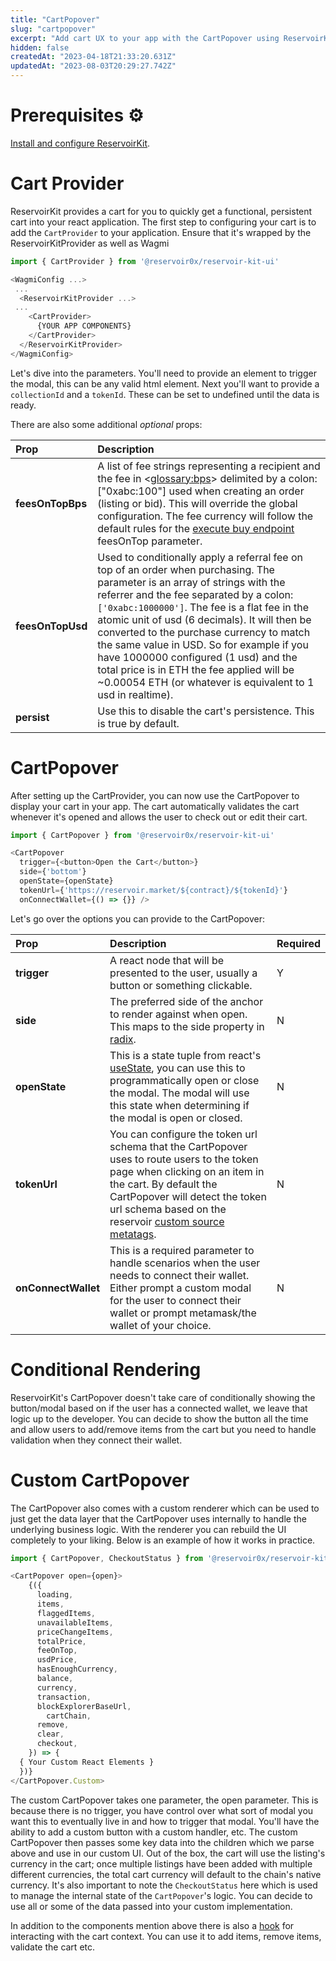 ```yaml
---
title: "CartPopover"
slug: "cartpopover"
excerpt: "Add cart UX to your app with the CartPopover using ReservoirKit"
hidden: false
createdAt: "2023-04-18T21:33:20.631Z"
updatedAt: "2023-08-03T20:29:27.742Z"
---
```

# Prerequisites ⚙️

[Install and configure ReservoirKit](https://docs.reservoir.tools/reference/installing-reservoirkit).

# Cart Provider

ReservoirKit provides a cart for you to quickly get a functional, persistent cart into your react application. The first step to configuring your cart is to add the `CartProvider` to your application. Ensure that it's wrapped by the ReservoirKitProvider as well as Wagmi

```typescript
import { CartProvider } from '@reservoir0x/reservoir-kit-ui'

<WagmiConfig ...>
 ...
  <ReservoirKitProvider ...>
 ...
    <CartProvider>
      {YOUR APP COMPONENTS}
    </CartProvider>
  </ReservoirKitProvider>
</WagmiConfig>
```

Let's dive into the parameters. You'll need to provide an element to trigger the modal, this can be any valid html element. Next you'll want to provide a `collectionId` and a `tokenId`. These can be set to undefined until the data is ready. 

There are also some additional _optional_ props:

| Prop             | Description                                                                                                                                                                                                                                                                                                                                                                                                                                                                                                              |
| :--------------- | :----------------------------------------------------------------------------------------------------------------------------------------------------------------------------------------------------------------------------------------------------------------------------------------------------------------------------------------------------------------------------------------------------------------------------------------------------------------------------------------------------------------------- |
| **feesOnTopBps** | A list of fee strings representing a recipient and the fee in <<glossary:bps>> delimited by a colon: ["0xabc:100"] used when creating an order (listing or bid). This will override the global configuration. The fee currency will follow the default rules for the [execute buy endpoint](/reference/postexecutebuyv6) feesOnTop parameter.                                                                                                                                                                            |
| **feesOnTopUsd** | Used to conditionally apply a referral fee on top of an order when purchasing. The parameter is an array of strings with the referrer and the fee separated by a colon: `['0xabc:1000000']`. The fee is a flat fee in the atomic unit of usd (6 decimals). It will then be converted to the purchase currency to match the same value in USD. So for example if you have 1000000 configured (1 usd) and the total price is in ETH the fee applied will be ~0.00054 ETH (or whatever is equivalent to 1 usd in realtime). |
| **persist**      | Use this to disable the cart's persistence. This is true by default.                                                                                                                                                                                                                                                                                                                                                                                                                                                     |

# CartPopover

After setting up the CartProvider, you can now use the CartPopover to display your cart in your app. The cart automatically validates the cart whenever it's opened and allows the user to check out or edit their cart.

```typescript
import { CartPopover } from '@reservoir0x/reservoir-kit-ui'

<CartPopover 
  trigger={<button>Open the Cart</button>}
  side={'bottom'}
  openState={openState}
  tokenUrl={'https://reservoir.market/${contract}/${tokenId}'}
  onConnectWallet={() => {}} />
```

Let's go over the options you can provide to the CartPopover:

| Prop                | Description                                                                                                                                                                                                                                                                                                                 | Required |
| :------------------ | :-------------------------------------------------------------------------------------------------------------------------------------------------------------------------------------------------------------------------------------------------------------------------------------------------------------------------- | :------- |
| **trigger**         | A react node that will be presented to the user, usually a button or something clickable.                                                                                                                                                                                                                                   | Y        |
| **side**            | The preferred side of the anchor to render against when open. This maps to the side property in [radix](https://www.radix-ui.com/docs/primitives/components/popover#content).                                                                                                                                               | N        |
| **openState**       | This is a state tuple from react's [useState](https://reactjs.org/docs/hooks-state.html), you can use this to programmatically open or close the modal. The modal will use this state when determining if the modal is open or closed.                                                                                      | N        |
| **tokenUrl**        | You can configure the token url schema that the CartPopover uses to route users to the token page when clicking on an item in the cart. By default the CartPopover will detect the token url schema based on the reservoir [custom source metatags](https://docs.reservoir.tools/docs/marketplace-source-attribution-copy). | N        |
| **onConnectWallet** | This is a required parameter to handle scenarios when the user needs to connect their wallet. Either prompt a custom modal for the user to connect their wallet or prompt metamask/the wallet of your choice.                                                                                                               | N        |

# Conditional Rendering

ReservoirKit's CartPopover doesn't take care of conditionally showing the button/modal based on if the user has a connected wallet, we leave that logic up to the developer. You can decide to show the button all the time and allow users to add/remove items from the cart but you need to handle validation when they connect their wallet.

# Custom CartPopover

The CartPopover also comes with a custom renderer which can be used to just get the data layer that the CartPopover uses internally to handle the underlying business logic. With the renderer you can rebuild the UI completely to your liking. Below is an example of how it works in practice.

```typescript
import { CartPopover, CheckoutStatus } from '@reservoir0x/reservoir-kit-ui'

<CartPopover open={open}>
    {({
      loading,
      items,
      flaggedItems,
      unavailableItems,
      priceChangeItems,
      totalPrice,
      feeOnTop,
      usdPrice,
      hasEnoughCurrency,
      balance,
      currency,
      transaction,
      blockExplorerBaseUrl,
	    cartChain,
      remove,
      clear,
      checkout,
    }) => {
  { Your Custom React Elements }
  })}
</CartPopover.Custom>
```

The custom CartPopover takes one parameter, the open parameter. This is because there is no trigger, you have control over what sort of modal you want this to eventually live in and how to trigger that modal. You'll have the ability to add a custom button with a custom handler, etc. The custom CartPopover then passes some key data into the children which we parse above and use in our custom UI. Out of the box, the cart will use the listing's currency in the cart; once multiple listings have been added with multiple different currencies, the total cart currency will default to the chain's native currency. It's also important to note the `CheckoutStatus` here which is used to manage the internal state of the `CartPopover`'s logic. You can decide to use all or some of the data passed into your custom implementation.

In addition to the components mention above there is also a [hook](https://docs.reservoir.tools/reference/reservoirkit-hooks#usecart) for interacting with the cart context. You can use it to add items, remove items, validate the cart etc.